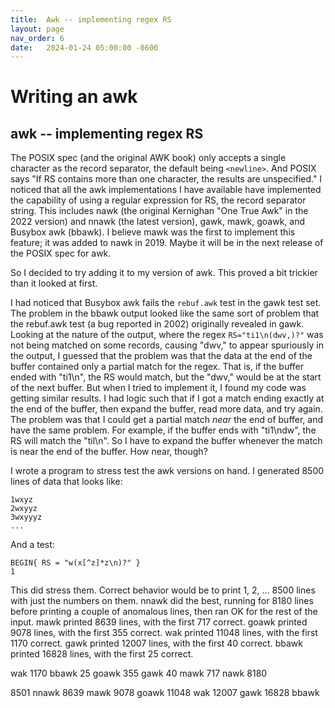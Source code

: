 ```yaml
---
title:  Awk -- implementing regex RS
layout: page
nav_order: 6
date:   2024-01-24 05:00:00 -0600
---
```


# Writing an awk

## awk -- implementing regex RS

The POSIX spec (and the original AWK book) only accepts a single character as the record separator, the default being `<newline>`.
And POSIX says "If RS contains more than one character, the results are unspecified."
I noticed that all the awk implementations I have available have implemented the capability of using a regular expression for RS, the record separator string.
This includes nawk (the original Kernighan "One True Awk" in the 2022 version) and nnawk (the latest version), gawk, mawk, goawk, and Busybox awk (bbawk).
I believe mawk was the first to implement this feature; it was added to nawk in 2019.
Maybe it will be in the next release of the POSIX spec for awk.

So I decided to try adding it to my version of awk.
This proved a bit trickier than it looked at first.

I had noticed that Busybox awk fails the `rebuf.awk` test in the gawk test set.
The problem in the bbawk output looked like the same sort of problem that the rebuf.awk test (a bug reported in 2002) originally revealed in gawk.
Looking at the nature of the output, where the regex `RS="ti1\n(dwv,)?"` was not being matched on some records, causing "dwv," to appear spuriously in the output, I guessed that the problem was that the data at the end of the buffer contained only a partial match for the regex.
That is, if the buffer ended with "ti1\n", the RS would match, but the "dwv," would be at the start of the next buffer.
But when I tried to implement it, I found my code was getting similar results.
I had logic such that if I got a match ending exactly at the end of the buffer, then expand the buffer, read more data, and try again.
The problem was that I could get a partial match _near_ the end of buffer, and have the same problem.
For example, if the buffer ends with "ti1\ndw", the RS will match the "til\n".
So I have to expand the buffer whenever the match is near the end of the buffer.
How near, though?

I wrote a program to stress test the awk versions on hand.
I generated 8500 lines of data that looks like:
```
1wxyz
2wxyyz
3wxyyyz
...
```
And a test:
```
BEGIN{ RS = "w(x[^z]*z\n)?" }
1
```
This did stress them.
Correct behavior would be to print 1, 2, ... 8500 lines with just the numbers on them.
nnawk did the best, running for 8180 lines before printing a couple of anomalous lines, then ran OK for the rest of the input.
mawk printed 8639 lines, with the first 717 correct.
goawk printed 9078 lines, with the first 355 correct.
wak printed 11048 lines, with the first 1170 correct.
gawk printed 12007 lines, with the first 40 correct.
bbawk printed 16828 lines, with the first 25 correct.

wak 1170
bbawk 25
goawk 355
gawk 40
mawk 717
nawk 8180

   8501 nnawk
   8639 mawk
   9078 goawk
  11048 wak
  12007 gawk
  16828 bbawk







